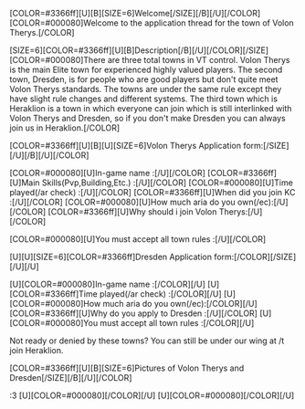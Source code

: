 [COLOR=#3366ff][U][B][SIZE=6]Welcome[/SIZE][/B][/U][/COLOR]
[COLOR=#000080]Welcome to the application thread for the town of Volon Therys.[/COLOR]
 
[SIZE=6][COLOR=#3366ff][U][B]Description[/B][/U][/COLOR][/SIZE]
[COLOR=#000080]There are three total towns in VT control. Volon Therys is the main Elite town for experienced highly valued players. The second town, Dresden, is for people who are good players but don't quite meet Volon Therys standards. The towns are under the same rule except they have slight rule changes and different systems. The third town which is Heraklion is a town in which everyone can join which is still interlinked with Volon Therys and Dresden, so if you don't make Dresden you can always join us in Heraklion.[/COLOR]
 
[COLOR=#3366ff][U][B][U][SIZE=6]Volon Therys Application form:[/SIZE][/U][/B][/U][/COLOR]
 
[COLOR=#000080][U]In-game name                              :[/U][/COLOR]
[COLOR=#3366ff][U]Main Skills(Pvp,Building,Etc.)  :[/U][/COLOR]
[COLOR=#000080][U]Time played(/ar check)               :[/U][/COLOR]
[COLOR=#3366ff][U]When did you join KC                :[/U][/COLOR]
[COLOR=#000080][U]How much aria do you own(/ec):[/U][/COLOR]
[COLOR=#3366ff][U]Why should i join Volon Therys:[/U][/COLOR]
 
 
 
[COLOR=#000080][U]You must accept all town rules  :[/U][/COLOR]
 
[U][U][SIZE=6][COLOR=#3366ff]Dresden Application form:[/COLOR][/SIZE][/U][/U]
 
[U][COLOR=#000080]In-game name                              :[/COLOR][/U]
[U][COLOR=#3366ff]Time played(/ar check)               :[/COLOR][/U]
[U][COLOR=#000080]How much aria do you own(/ec):[/COLOR][/U]
[COLOR=#3366ff][U]Why do you apply to Dresden    :[/U][/COLOR]
[U][COLOR=#000080]You must accept all town rules  :[/COLOR][/U]
 
Not ready or denied by these towns? You can still be under our wing at /t join Heraklion.
 
[COLOR=#3366ff][U][B][SIZE=6]Pictures of Volon Therys and Dresden[/SIZE][/B][/U][/COLOR]
 
 
<insert spoiler with pictures here> :3
[U][COLOR=#000080][/COLOR][/U]
[U][COLOR=#000080][/COLOR][/U]
